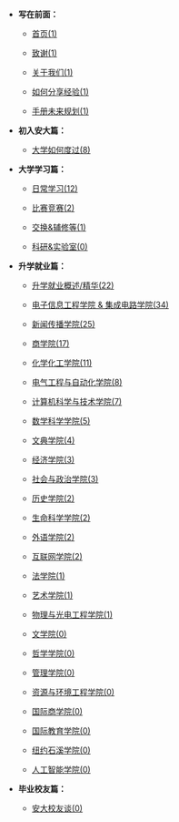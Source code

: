 - **写在前面：**

  - [首页(1)](https://ahuer-leaplap.github.io/Impart-Inherit/)

  - [致谢(1)](Preface/zhixie.md)

  - [关于我们(1)](Preface/about.md)

  - [如何分享经验(1)](Preface/fenxiang.md)

  - [手册未来规划(1)](Preface/future.md)

- **初入安大篇：**

  - [大学如何度过(8)](Golden-years/README.md)

- **大学学习篇：**

  - [日常学习(12)](大学学习/日常学习/README.md)

  - [比赛竞赛(2)](大学学习/比赛/README.md)

  - [交换&辅修等(1)](大学学习/其他/README.md)

  - [科研&实验室(0)](大学学习/科研/README.md)


- **升学就业篇：**

  - [升学就业概述/精华(22)](升学就业/升学就业概述/README.md)

  - [电子信息工程学院 & 集成电路学院(34)](升学就业/电子信息工程学院/README.md)

  - [新闻传播学院(25)](升学就业/新闻传播学院/README.md)

  - [商学院(17)](升学就业/商学院/README.md)

  - [化学化工学院(11)](升学就业/化学化工学院/README.md)

  - [电气工程与自动化学院(8)](升学就业/电气工程与自动化学院/README.md)

  - [计算机科学与技术学院(7)](升学就业/计算机科学与技术学院/README.md)

  - [数学科学学院(5)](升学就业/数学科学学院/README.md)

  - [文典学院(4)](升学就业/文典学院/README.md)

  - [经济学院(3)](升学就业/经济学院/README.md)

  - [社会与政治学院(3)](升学就业/社会与政治学院/README.md)

  - [历史学院(2)](升学就业/历史学院/README.md)

  - [生命科学学院(2)](升学就业/生命科学学院/README.md)

  - [外语学院(2)](升学就业/外语学院/README.md)

  - [互联网学院(2)](升学就业/互联网学院/README.md)

  - [法学院(1)](升学就业/法学院/README.md)

  - [艺术学院(1)](升学就业/艺术学院/README.md)

  - [物理与光电工程学院(1)](升学就业/物理与光电工程学院/README.md)

  - [文学院(0)](升学就业/文学院/README.md)

  - [哲学学院(0)](升学就业/哲学学院/README.md)

  - [管理学院(0)](升学就业/管理学院/README.md)

  - [资源与环境工程学院(0)](升学就业/资源与环境工程学院/README.md)

  - [国际商学院(0)](升学就业/国际商学院/README.md)

  - [国际教育学院(0)](升学就业/国际教育学院/README.md)

  - [纽约石溪学院(0)](升学就业/纽约石溪学院/README.md)

  - [人工智能学院(0)](升学就业/人工智能学院/README.md)

- **毕业校友篇：**

  - [安大校友谈(0)](安大校友谈/README.md)

⠀

⠀

